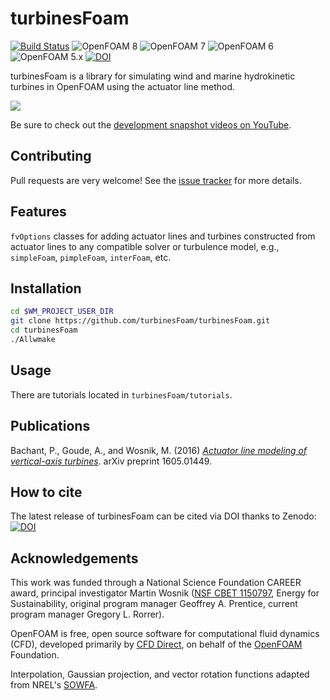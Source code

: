 turbinesFoam
============

[![Build Status](https://travis-ci.org/turbinesFoam/turbinesFoam.svg?branch=master)](https://travis-ci.org/turbinesFoam/turbinesFoam)
![OpenFOAM 8](https://img.shields.io/badge/OpenFOAM-8-brightgreen.svg)
![OpenFOAM 7](https://img.shields.io/badge/OpenFOAM-7-brightgreen.svg)
![OpenFOAM 6](https://img.shields.io/badge/OpenFOAM-6-brightgreen.svg)
![OpenFOAM 5.x](https://img.shields.io/badge/OpenFOAM-5.x-brightgreen.svg)
[![DOI](https://zenodo.org/badge/4234/turbinesFoam/turbinesFoam.svg)](https://zenodo.org/badge/latestdoi/4234/turbinesFoam/turbinesFoam)

turbinesFoam is a library for simulating wind and marine hydrokinetic turbines
in OpenFOAM using the actuator line method.

[![](https://cloud.githubusercontent.com/assets/4604869/10141523/f2e3ad9a-65da-11e5-971c-b736abd30c3b.png)](https://www.youtube.com/watch?v=THZvV4R1vow)

Be sure to check out the
[development snapshot videos on YouTube](https://www.youtube.com/playlist?list=PLOlLyh5gytG8n8D3V1lDeZ3e9fJf9ux-e).


Contributing
------------

Pull requests are very welcome!
See the [issue tracker](https://github.com/petebachant/turbinesFoam/issues)
for more details.


Features
--------

`fvOptions` classes for adding actuator lines and turbines constructed from
actuator lines to any compatible solver or turbulence model, e.g.,
`simpleFoam`, `pimpleFoam`, `interFoam`, etc.


Installation
------------

```bash
cd $WM_PROJECT_USER_DIR
git clone https://github.com/turbinesFoam/turbinesFoam.git
cd turbinesFoam
./Allwmake
```


Usage
-----

There are tutorials located in `turbinesFoam/tutorials`.


Publications
------------

Bachant, P., Goude, A., and Wosnik, M. (2016) [_Actuator line modeling of vertical-axis turbines_](https://arxiv.org/abs/1605.01449). arXiv preprint 1605.01449.


How to cite
-----------

The latest release of turbinesFoam can be cited via DOI thanks to Zenodo: [![DOI](https://zenodo.org/badge/4234/turbinesFoam/turbinesFoam.svg)](https://zenodo.org/badge/latestdoi/4234/turbinesFoam/turbinesFoam)


Acknowledgements
----------------

This work was funded through a National Science Foundation CAREER award,
principal investigator Martin Wosnik ([NSF CBET
1150797](http://www.nsf.gov/awardsearch/showAward?AWD_ID=1150797), Energy for
Sustainability, original program manager Geoffrey A. Prentice, current program
manager Gregory L. Rorrer).

OpenFOAM is free, open source software for computational fluid dynamics (CFD),
developed primarily by [CFD Direct](http://cfd.direct), on behalf of the
[OpenFOAM](http://openfoam.org) Foundation.

Interpolation, Gaussian projection, and vector rotation functions adapted from
NREL's [SOWFA](https://github.com/NREL/SOWFA).
